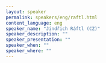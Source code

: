 ```yaml
---
layout: speaker
permalink: speakers/eng/raftl.html
content_language: eng
speaker_name: "Jindřich Ráftl (CZ)"
speaker_description: ""
speaker_presentation: ""
speaker_when: ""
speaker_where: ""
---
```



